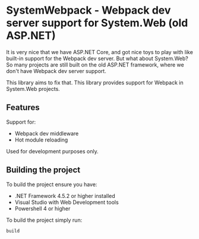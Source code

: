 # SystemWebpack - Webpack dev server support for System.Web (old ASP.NET)
It is very nice that we have ASP.NET Core, and got nice toys to play with like built-in support for the Webpack dev server. But what about System.Web? So many projects are still built on the old ASP.NET framework, where we don't have Webpack dev server support.

This library aims to fix that. This library provides support for Webpack in System.Web projects.

## Features

Support for:
- Webpack dev middleware
- Hot module reloading

Used for development purposes only.

## Building the project
To build the project ensure you have:

- .NET Framework 4.5.2 or higher installed
- Visual Studio with Web Development tools
- Powershell 4 or higher

To build the project simply run:

    build
